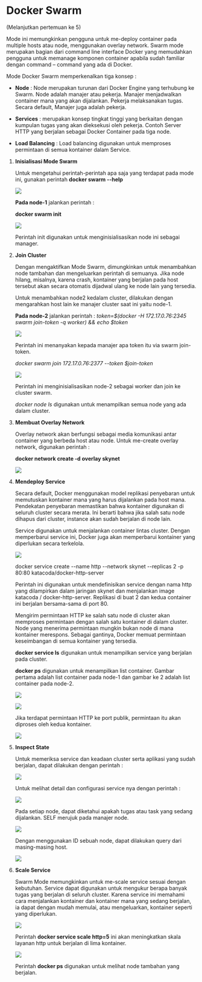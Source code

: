 # Docker Swarm

(Melanjutkan pertemuan ke 5)

Mode ini memungkinkan pengguna untuk me-deploy container pada multiple hosts atau node, menggunakan overlay network. Swarm mode merupakan bagian dari command line interface Docker yang memudahkan pengguna untuk memanage komponen container apabila sudah familiar dengan command – command yang ada di Docker.

Mode Docker Swarm memperkenalkan tiga konsep :

- **Node** : Node merupakan turunan dari Docker Engine yang terhubung ke Swarm. Node adalah manajer atau pekerja. Manajer menjadwalkan container mana yang akan dijalankan. Pekerja melaksanakan tugas. Secara default, Manajer juga adalah pekerja.

- **Services** : merupakan konsep tingkat tinggi yang berkaitan dengan kumpulan tugas yang akan dieksekusi oleh pekerja. Contoh Server HTTP yang berjalan sebagai Docker Container pada tiga node.

- **Load Balancing** : Load balancing digunakan untuk memproses permintaan di semua kontainer dalam Service.

1. **Inisialisasi Mode Swarm**

	Untuk mengetahui perintah-perintah apa saja yang terdapat pada mode ini, gunakan perintah **docker swarm --help**

	![](img/2-1.png)

	**Pada node-1** jalankan perintah :

	**docker swarm init**

	![](img/2-1b.png)

	Perintah init digunakan untuk menginisialisasikan node ini sebagai manager.

2. **Join Cluster**

	Dengan mengaktifkan Mode Swarm, dimungkinkan untuk menambahkan node tambahan dan mengeluarkan perintah di semuanya. Jika node hilang, misalnya, karena crash, kontainer yang berjalan pada host tersebut akan secara otomatis dijadwal ulang ke node lain yang tersedia. 

	Untuk menambahkan node2 kedalam cluster, dilakukan dengan mengarahkan host lain ke manajer cluster saat ini yaitu node-1.

	**Pada node-2** jalankan perintah : 
	*token=$(docker -H 172.17.0.76:2345 swarm join-token -q worker) && echo $token*

	![](img/2-2a.png)

	Perintah ini menanyakan kepada manajer apa token itu via swarm join-token.

	*docker swarm join 172.17.0.76:2377 --token $join-token*

	![](img/2-2b.png)

	Perintah ini menginisialisasikan node-2 sebagai worker dan join ke cluster swarm.

	*docker node ls* digunakan untuk menampilkan semua node yang ada dalam cluster.

3. **Membuat Overlay Network**

	Overlay network akan berfungsi sebagai media komunikasi antar container yang berbeda host atau node. Untuk me-create overlay network, digunakan perintah :

	**docker network create -d overlay skynet**

	![](img/2-3.png)

4. **Mendeploy Service**

	Secara default, Docker menggunakan model replikasi penyebaran untuk memutuskan kontainer mana yang harus dijalankan pada host mana. Pendekatan penyebaran memastikan bahwa kontainer digunakan di seluruh cluster secara merata. Ini berarti bahwa jika salah satu node dihapus dari cluster, instance akan sudah berjalan di node lain.

	Service digunakan untuk menjalankan container lintas cluster. Dengan memperbarui service ini, Docker juga akan memperbarui kontainer yang diperlukan secara terkelola.

	![](img/2-4a.png)

	docker service create --name http --network skynet --replicas 2 -p 80:80 katacoda/docker-http-server

	Perintah ini digunakan untuk mendefinisikan service dengan nama http yang dilampirkan dalam jaringan skynet dan menjalankan image katacoda / docker-http-server. Replikasi di buat 2 dan kedua container ini berjalan bersama-sama di port 80. 

	Mengirim permintaan HTTP ke salah satu node di cluster akan memproses permintaan dengan salah satu kontainer di dalam cluster. Node yang menerima permintaan mungkin bukan node di mana kontainer merespons. Sebagai gantinya, Docker memuat permintaan keseimbangan di semua kontainer yang tersedia.

	**docker service ls** digunakan untuk menampilkan service yang berjalan pada cluster.

	**docker ps** digunakan untuk menampilkan list container. Gambar pertama adalah list container pada node-1 dan gambar ke 2 adalah list container pada node-2.

	![](img/2-4b.png)

	![](img/2-4c.png)

	Jika terdapat permintaan HTTP ke port publik, permintaan itu akan diproses oleh kedua kontainer.

	![](img/2-4d.png)


5. **Inspect State**

	Untuk memeriksa service dan keadaan cluster serta aplikasi yang sudah berjalan, dapat dilakukan dengan perintah :

	![](img/2-5a.png)

	Untuk melihat detail dan configurasi service nya dengan perintah :

	![](img/2-5b.png)

	Pada setiap node, dapat diketahui apakah tugas atau task yang sedang dijalankan. SELF merujuk pada manajer node.

	![](img/2-5c.png)

	Dengan menggunakan ID sebuah node, dapat dilakukan query dari masing-masing host.

	![](img/2-5d.png)

6. **Scale Service**

	Swarm Mode memungkinkan untuk me-scale service sesuai dengan kebutuhan. Service dapat digunakan untuk mengukur berapa banyak tugas yang berjalan di seluruh cluster. Karena service ini memahami cara menjalankan kontainer dan kontainer mana yang sedang berjalan, ia dapat dengan mudah memulai, atau mengeluarkan, kontainer seperti yang diperlukan. 

	![](img/2-6a.png)

	Perintah **docker service scale http=5** ini akan meningkatkan skala layanan http untuk berjalan di lima kontainer.

	![](img/2-6b.png)

	Perintah **docker ps** digunakan untuk melihat node tambahan yang berjalan.






